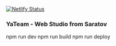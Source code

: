 [![Netlify Status](https://api.netlify.com/api/v1/badges/8758d867-e311-4c78-8e61-1e8674bf6ecc/deploy-status)](https://app.netlify.com/sites/tiny-moonbeam-f33e03/deploys)

### YaTeam - Web Studio from Saratov

npm run dev
npm run build 
npm run deploy
